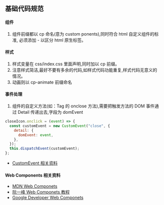 ## 基础代码规范

#### 组件

1. 组件前缀都以 cp 命名(意为 custom ponents),同时符合 html 自定义组件的标准, 必须添加 - 以区分 html 原生标签。

#### 样式

1. 样式变量在 css/index.css 里面声明,同时加以 cp 前缀。
2. 注意样式简洁,最好不要有多余的代码,如样式代码功能重复,样式代码无意义的情况。
3. 动画则以 cp-animate 前缀命名

#### 事件处理

1. 组件的自定义方法(如：Tag 的 onclose 方法),需要把触发方法的 DOM 事件通过 Detail 传递出去,字段为 domEvent

```javascript
closeIcon.onclick = (event) => {
  const customEvent = new CustomEvent("close", {
    detail: {
      domEvent: event,
    },
  });
  this.dispatchEvent(customEvent);
};
```

- [CustomEvent 相关资料](https://developer.mozilla.org/zh-CN/docs/Web/API/CustomEvent)

#### Web Components 相关资料

- [MDN Web Componets](https://developer.mozilla.org/zh-CN/docs/Web/Web_Components)
- [阮一峰 Web Componets 教程](https://www.bookstack.cn/read/webapi-tutorial/docs-webcomponents.md)
- [Google Developer Web Componets](https://developers.google.com/web/fundamentals/web-components)
